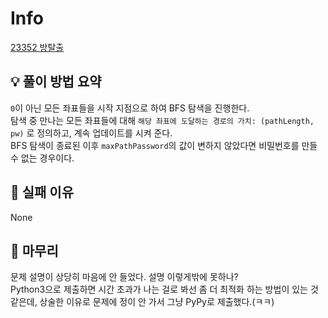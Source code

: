 # Info
[23352 방탈출](https://www.acmicpc.net/problem/23352)

## 💡 풀이 방법 요약
`0`이 아닌 모든 좌표들을 시작 지점으로 하여 BFS 탐색을 진행한다.  
탐색 중 만나는 모든 좌표들에 대해 `해당 좌표에 도달하는 경로의 가치: (pathLength, pw)` 로 정의하고, 계속 업데이트를 시켜 준다.  
BFS 탐색이 종료된 이후 `maxPathPassword`의 값이 변하지 않았다면 비밀번호를 만들 수 없는 경우이다.

## 👀 실패 이유
None

## 🙂 마무리
문제 설명이 상당히 마음에 안 들었다. 설명 이렇게밖에 못하나?  
Python3으로 제출하면 시간 초과가 나는 걸로 봐선 좀 더 최적화 하는 방법이 있는 것 같은데, 상술한 이유로 문제에 정이 안 가서 그냥 PyPy로 제출했다.(ㅋㅋ)
